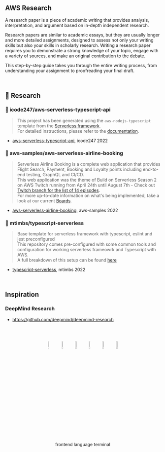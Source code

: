 ## AWS Research
A research paper is a piece of academic writing that provides analysis, interpretation, and argument based on in-depth independent research.

Research papers are similar to academic essays, but they are usually longer and more detailed assignments, designed to assess not only your writing skills but also your skills in scholarly research. Writing a research paper requires you to demonstrate a strong knowledge of your topic, engage with a variety of sources, and make an original contribution to the debate.

This step-by-step guide takes you through the entire writing process, from understanding your assignment to proofreading your final draft.

</br>





## 📂 Research

### 📑 icode247/aws-serverless-typescript-api
> This project has been generated using the `aws-nodejs-typescript` template from the [Serverless framework](https://www.serverless.com/). 
> </br> For detailed instructions, please refer to the [documentation](https://www.serverless.com/framework/docs/providers/aws/).
*   [aws-serverless-typescript-api](https://github.com/icode247/aws-serverless-typescript-api), icode247 2022

### 📑 aws-samples/aws-serverless-airline-booking
> Serverless Airline Booking is a complete web application that provides Flight Search, Payment, Booking and Loyalty points including end-to-end testing, GraphQL and CI/CD. 
> </br> This web application was the theme of Build on Serverless Season 2 on AWS Twitch running from April 24th until August 7th - Check out [Twitch branch for the list of 14 episodes](https://github.com/aws-samples/aws-serverless-airline-booking/tree/twitch).
> </br> For more up-to-date information on what's being implemented, take a look at our current [Boards](https://github.com/aws-samples/aws-serverless-airline-booking/projects).
*   [aws-serverless-airline-booking](https://github.com/aws-samples/aws-serverless-airline-booking), aws-samples 2022

### 📑 mtimbs/typescript-serverless
> Base template for serverless framework with typescript, eslint and jest preconfigured 
> </br> This repository comes pre-configured with some common tools and configuration for working serverless frameowrk and Typescript with AWS.
> </br> A full breakdown of this setup can be found [here](https://medium.com/@Michael_Timbs/getting-started-with-aws-serverless-typescript-8c172ccfec41)
*   [typescript-serverless](https://github.com/mtimbs/typescript-serverless), mtimbs 2022

</br>





## Inspiration 
### DeepMind Research
 - https://github.com/deepmind/deepmind-research

</br></br>

<p align="center">
  <img width = 8% src="https://d2eip9sf3oo6c2.cloudfront.net/series/square_covers/000/000/399/full/React_Suspense_Final.png">
  <img width = 8% src="https://d2eip9sf3oo6c2.cloudfront.net/series/square_covers/000/000/313/full/EGH_CustomReactHooks_Final.png">
  <img width = 8% src="https://d2eip9sf3oo6c2.cloudfront.net/series/square_covers/000/000/179/full/EGH_ReactNextServer_Final.png">
   
  <img width = 8% src="https://d2eip9sf3oo6c2.cloudfront.net/series/square_covers/000/000/216/full/EGH_TSGuards_Final.png">
  <img width = 8% src="https://user-images.githubusercontent.com/73060136/191414775-b74da6a2-a541-49bb-9163-1e8aa9f48b0c.png">
  
  <img width = 8% src="https://d2eip9sf3oo6c2.cloudfront.net/series/square_covers/000/000/088/full/EGH_Grep_Final_Small.png">
</p>
<p align="center">
  frontend language terminal
</p>

<!-- https://maggieappleton.com/drawinginvisibles1 -->
